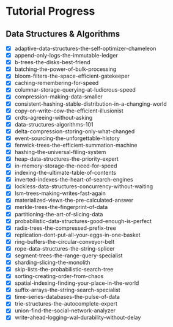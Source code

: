 # Tutorial Progress

## Data Structures & Algorithms

- [x] adaptive-data-structures-the-self-optimizer-chameleon
- [x] append-only-logs-the-immutable-ledger
- [x] b-trees-the-disks-best-friend
- [x] batching-the-power-of-bulk-processing
- [x] bloom-filters-the-space-efficient-gatekeeper
- [x] caching-remembering-for-speed
- [x] columnar-storage-querying-at-ludicrous-speed
- [x] compression-making-data-smaller
- [x] consistent-hashing-stable-distribution-in-a-changing-world
- [x] copy-on-write-cow-the-efficient-illusionist
- [x] crdts-agreeing-without-asking
- [x] data-structures-algorithms-101
- [x] delta-compression-storing-only-what-changed
- [x] event-sourcing-the-unforgettable-history
- [x] fenwick-trees-the-efficient-summation-machine
- [x] hashing-the-universal-filing-system
- [x] heap-data-structures-the-priority-expert
- [x] in-memory-storage-the-need-for-speed
- [x] indexing-the-ultimate-table-of-contents
- [x] inverted-indexes-the-heart-of-search-engines
- [x] lockless-data-structures-concurrency-without-waiting
- [x] lsm-trees-making-writes-fast-again
- [x] materialized-views-the-pre-calculated-answer
- [x] merkle-trees-the-fingerprint-of-data
- [x] partitioning-the-art-of-slicing-data
- [x] probabilistic-data-structures-good-enough-is-perfect
- [x] radix-trees-the-compressed-prefix-tree
- [x] replication-dont-put-all-your-eggs-in-one-basket
- [x] ring-buffers-the-circular-conveyor-belt
- [x] rope-data-structures-the-string-splicer
- [x] segment-trees-the-range-query-specialist
- [x] sharding-slicing-the-monolith
- [x] skip-lists-the-probabilistic-search-tree
- [x] sorting-creating-order-from-chaos
- [x] spatial-indexing-finding-your-place-in-the-world
- [x] suffix-arrays-the-string-search-specialist
- [x] time-series-databases-the-pulse-of-data
- [x] trie-structures-the-autocomplete-expert
- [x] union-find-the-social-network-analyzer
- [x] write-ahead-logging-wal-durability-without-delay